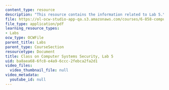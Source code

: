 ```yaml
---
content_type: resource
description: "This resource contains the information related to Lab 5.\r\n"
file: https://ol-ocw-studio-app-qa.s3.amazonaws.com/courses/6-858-computer-systems-security-fall-2014/ba8aea686fc8e4a96ccc2febca2fa2d1_MIT6_858F14_lab5.pdf
file_type: application/pdf
learning_resource_types:
- Labs
ocw_type: OCWFile
parent_title: Labs
parent_type: CourseSection
resourcetype: Document
title: Class on Computer Systems Security, Lab 5
uid: ba8aea68-6fc8-e4a9-6ccc-2febca2fa2d1
video_files:
  video_thumbnail_file: null
video_metadata:
  youtube_id: null
---
```

